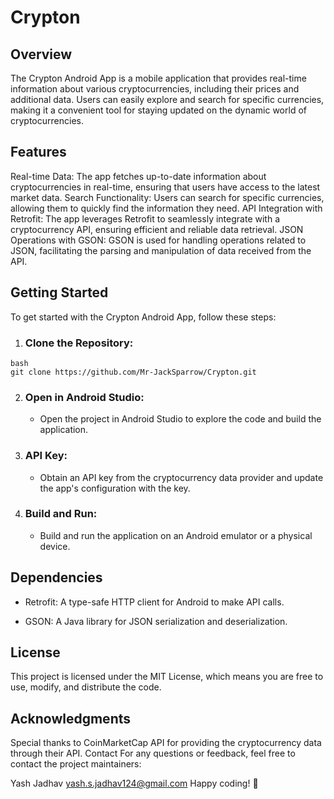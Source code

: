 # Crypton


## Overview

The Crypton Android App is a mobile application that provides real-time information about various cryptocurrencies, including their prices and additional data. Users can easily explore and search for specific currencies, making it a convenient tool for staying updated on the dynamic world of cryptocurrencies.


## Features
Real-time Data: The app fetches up-to-date information about cryptocurrencies in real-time, ensuring that users have access to the latest market data.
Search Functionality: Users can search for specific currencies, allowing them to quickly find the information they need.
API Integration with Retrofit: The app leverages Retrofit to seamlessly integrate with a cryptocurrency API, ensuring efficient and reliable data retrieval.
JSON Operations with GSON: GSON is used for handling operations related to JSON, facilitating the parsing and manipulation of data received from the API.


## Getting Started
To get started with the Crypton Android App, follow these steps:

1. ### Clone the Repository:

  ```
  bash
  git clone https://github.com/Mr-JackSparrow/Crypton.git
  ```

2. ### Open in Android Studio:

   * Open the project in Android Studio to explore the code and build the application.
  
3. ### API Key:

    * Obtain an API key from the cryptocurrency data provider and update the app's configuration with the key.

4. ### Build and Run:

    * Build and run the application on an Android emulator or a physical device.



## Dependencies

* Retrofit: A type-safe HTTP client for Android to make API calls.

* GSON: A Java library for JSON serialization and deserialization.


 
## License

This project is licensed under the MIT License, which means you are free to use, modify, and distribute the code.


## Acknowledgments

Special thanks to CoinMarketCap API for providing the cryptocurrency data through their API.
Contact
For any questions or feedback, feel free to contact the project maintainers:

Yash Jadhav yash.s.jadhav124@gmail.com
Happy coding! 🚀
